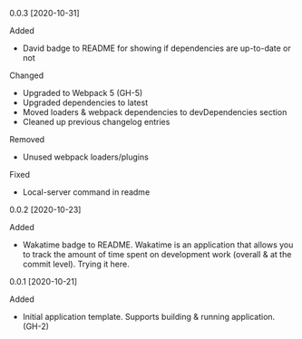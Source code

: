 0.0.3 [2020-10-31]

Added
  - David badge to README for showing if dependencies are up-to-date or not

Changed
  - Upgraded to Webpack 5 (GH-5)
  - Upgraded dependencies to latest
  - Moved loaders & webpack dependencies to devDependencies section
  - Cleaned up previous changelog entries

Removed 
  - Unused webpack loaders/plugins

Fixed
  - Local-server command in readme

0.0.2 [2020-10-23]

Added
  - Wakatime badge to README. Wakatime is an application that allows you to track the amount of time spent on development work (overall & at the commit level). Trying it here.

0.0.1 [2020-10-21]

Added
  - Initial application template. Supports building & running application. (GH-2)